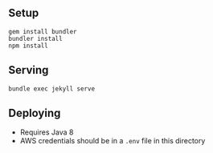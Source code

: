 ## Setup

    gem install bundler
    bundler install
    npm install

## Serving

    bundle exec jekyll serve

## Deploying

- Requires Java 8
- AWS credentials should be in a `.env` file in this directory